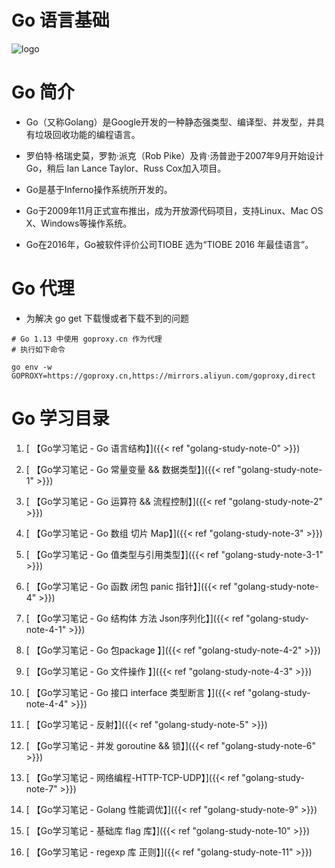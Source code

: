 # Go 语言基础


![logo][1]


# Go 简介

* Go（又称Golang）是Google开发的一种静态强类型、编译型、并发型，并具有垃圾回收功能的编程语言。

* 罗伯特·格瑞史莫，罗勃·派克（Rob Pike）及肯·汤普逊于2007年9月开始设计Go，稍后 Ian Lance Taylor、Russ Cox加入项目。

* Go是基于Inferno操作系统所开发的。

* Go于2009年11月正式宣布推出，成为开放源代码项目，支持Linux、Mac OS X、Windows等操作系统。

* Go在2016年，Go被软件评价公司TIOBE 选为“TIOBE 2016 年最佳语言”。


# Go 代理

* 为解决 go get 下载慢或者下载不到的问题

```shell
# Go 1.13 中使用 goproxy.cn 作为代理
# 执行如下命令

go env -w GOPROXY=https://goproxy.cn,https://mirrors.aliyun.com/goproxy,direct

```

# Go 学习目录

1. [ 【Go学习笔记 - Go 语言结构】]({{< ref "golang-study-note-0" >}})

2. [ 【Go学习笔记 - Go 常量变量 && 数据类型】]({{< ref "golang-study-note-1" >}})

3. [ 【Go学习笔记 - Go 运算符 && 流程控制】]({{< ref "golang-study-note-2" >}})

4. [ 【Go学习笔记 - Go 数组 切片 Map】]({{< ref "golang-study-note-3" >}})

5. [ 【Go学习笔记 - Go 值类型与引用类型】]({{< ref "golang-study-note-3-1" >}})

6. [ 【Go学习笔记 - Go 函数 闭包 panic 指针】]({{< ref "golang-study-note-4" >}})

7. [ 【Go学习笔记 - Go 结构体 方法 Json序列化】]({{< ref "golang-study-note-4-1" >}})

8. [ 【Go学习笔记 - Go 包package 】]({{< ref "golang-study-note-4-2" >}})

9. [ 【Go学习笔记 - Go 文件操作 】]({{< ref "golang-study-note-4-3" >}})

10. [ 【Go学习笔记 - Go 接口 interface 类型断言 】]({{< ref "golang-study-note-4-4" >}})

11. [ 【Go学习笔记 - 反射】]({{< ref "golang-study-note-5" >}})

12. [ 【Go学习笔记 - 并发 goroutine && 锁】]({{< ref "golang-study-note-6" >}})

13. [ 【Go学习笔记 - 网络编程-HTTP-TCP-UDP】]({{< ref "golang-study-note-7" >}})

14. [ 【Go学习笔记 - Golang 性能调优】]({{< ref "golang-study-note-9" >}})

15. [ 【Go学习笔记 - 基础库 flag 库】]({{< ref "golang-study-note-10" >}})

16. [ 【Go学习笔记 - regexp 库 正则】]({{< ref "golang-study-note-11" >}})

  [1]: https://jicki.cn/img/posts/golang/logo.jpg

